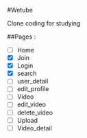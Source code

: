 #Wetube 

Clone coding for studying

##Pages :

- [ ] Home
- [x] Join
- [x] Login
- [x] search
- [ ] user_detail
- [ ] edit_profile
- [ ] Video
- [ ] edit_video
- [ ] delete_video
- [ ] Upload
- [ ] Video_detail